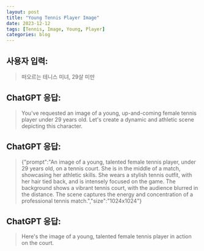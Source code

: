 ```yaml
---
layout: post
title: "Young Tennis Player Image"
date: 2023-12-12
tags: [Tennis, Image, Young, Player]
categories: blog
---
```


## 사용자 입력:
> 떠오르는 테니스 미녀, 29살 미만

## ChatGPT 응답:
> You've requested an image of a young, up-and-coming female tennis player under 29 years old. Let's create a dynamic and athletic scene depicting this character.

## ChatGPT 응답:
> {"prompt":"An image of a young, talented female tennis player, under 29 years old, on a tennis court. She is in the middle of a match, showcasing her athletic skills. She wears a stylish tennis outfit, with her hair tied back, and is intensely focused on the game. The background shows a vibrant tennis court, with the audience blurred in the distance. The scene captures the energy and concentration of a professional tennis match.","size":"1024x1024"}

## ChatGPT 응답:
> Here's the image of a young, talented female tennis player in action on the court.

